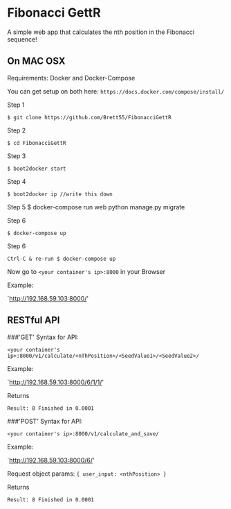 Fibonacci GettR
===============

A simple web app that calculates the nth position in the Fibonacci sequence!


On MAC OSX
----------
Requirements: Docker and Docker-Compose

You can get setup on both here: `https://docs.docker.com/compose/install/`

Step 1

    $ git clone https://github.com/Brett55/FibonacciGettR

Step 2

    $ cd FibonacciGettR

Step 3

	$ boot2docker start

Step 4

	$ boot2docker ip //write this down

Step 5
	$ docker-compose run web python manage.py migrate

Step 6

	$ docker-compose up
	
Step 6

	Ctrl-C & re-run $ docker-compose up
	

Now go to `<your container's ip>:8000` in your Browser

Example:

`http://192.168.59.103:8000/'

RESTful API
----------

###'GET' Syntax for API:

`<your container's ip>:8000/v1/calculate/<nThPosition>/<SeedValue1>/<SeedValue2>/`

Example:

`http://192.168.59.103:8000/6/1/1/'

Returns

`Result: 8 Finished in 0.0001`


###'POST' Syntax for API:

`<your container's ip>:8000/v1/calculate_and_save/`

Example:

`http://192.168.59.103:8000/6/'

Request object params:
	`{ user_input: <nthPosition> }`

Returns

`Result: 8 Finished in 0.0001`


